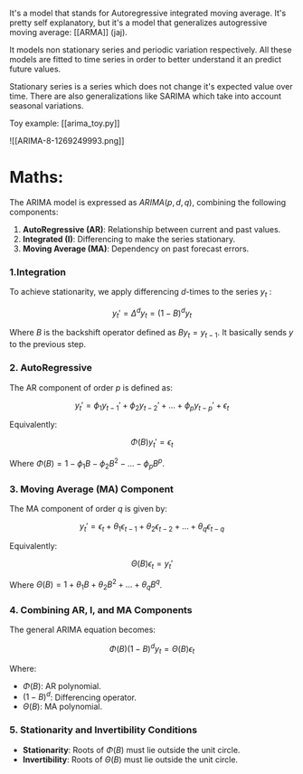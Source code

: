 It's a model that stands for Autoregressive integrated moving average. It's pretty self explanatory, but it's a model that generalizes autogressive moving average: [[ARMA]] (jaj).

It models non stationary series and periodic variation respectively. All these models are fitted to time series in order to better understand it an predict future values. 

Stationary series is a series which does not change it's expected value over time. There are also generalizations like SARIMA which take into account seasonal variations. 

Toy example:
[[arima_toy.py]] 

![[ARIMA-8-1269249993.png]]

# Maths:

The ARIMA model is expressed as $ARIMA(p,d,q)$, combining the following components:

1. **AutoRegressive (AR)**: Relationship between current and past values.
2. **Integrated (I)**: Differencing to make the series stationary.
3. **Moving Average (MA)**: Dependency on past forecast errors.
### 1.Integration

To achieve stationarity, we apply differencing $d$-times to the series $y_t$ :

$$
y_t'=\Delta^d y_t=(1-B)^d y_t
$$

Where $B$ is the backshift operator defined as $B y_t=y_{t-1}$. It basically sends $y$ to the previous step. 

### 2. AutoRegressive 

The AR component of order $p$ is defined as:

$$
y_t'=\phi_1 y_{t-1}'+\phi_2 y_{t-2}'+\dots+\phi_p y_{t-p}'+\epsilon_t
$$

Equivalently:

$$
\Phi(B)y_t'=\epsilon_t
$$

Where $\Phi(B)=1-\phi_1 B-\phi_2 B^2-\dots-\phi_p B^p$.

### 3. Moving Average (MA) Component

The MA component of order $q$ is given by:

$$
y_t'=\epsilon_t+\theta_1 \epsilon_{t-1}+\theta_2 \epsilon_{t-2}+\dots+\theta_q \epsilon_{t-q}
$$

Equivalently:

$$
\Theta(B)\epsilon_t=y_t'
$$

Where $\Theta(B)=1+\theta_1 B+\theta_2 B^2+\dots+\theta_q B^q$.

### 4. Combining AR, I, and MA Components

The general ARIMA equation becomes:

$$
\Phi(B)(1-B)^d y_t=\Theta(B)\epsilon_t
$$

Where:
- $\Phi(B)$: AR polynomial.
- $(1-B)^d$: Differencing operator.
- $\Theta(B)$: MA polynomial.

### 5. Stationarity and Invertibility Conditions

- **Stationarity**: Roots of $\Phi(B)$ must lie outside the unit circle.
- **Invertibility**: Roots of $\Theta(B)$ must lie outside the unit circle.